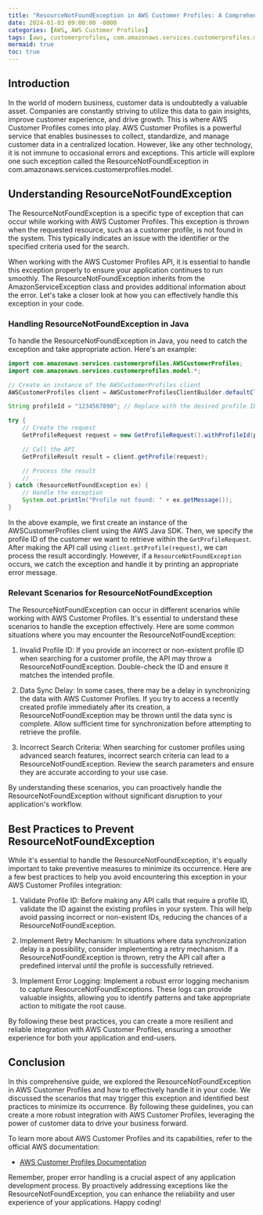 ```yaml
---
title: "ResourceNotFoundException in AWS Customer Profiles: A Comprehensive Guide"
date: 2024-01-03 09:00:00 -0000
categories: [AWS, AWS Customer Profiles]
tags: [aws, customerprofiles, com.amazonaws.services.customerprofiles.model]
mermaid: true
toc: true
---
```



## Introduction

In the world of modern business, customer data is undoubtedly a valuable asset. Companies are constantly striving to utilize this data to gain insights, improve customer experience, and drive growth. This is where AWS Customer Profiles comes into play. AWS Customer Profiles is a powerful service that enables businesses to collect, standardize, and manage customer data in a centralized location. However, like any other technology, it is not immune to occasional errors and exceptions. This article will explore one such exception called the ResourceNotFoundException in com.amazonaws.services.customerprofiles.model.

## Understanding ResourceNotFoundException

The ResourceNotFoundException is a specific type of exception that can occur while working with AWS Customer Profiles. This exception is thrown when the requested resource, such as a customer profile, is not found in the system. This typically indicates an issue with the identifier or the specified criteria used for the search.

When working with the AWS Customer Profiles API, it is essential to handle this exception properly to ensure your application continues to run smoothly. The ResourceNotFoundException inherits from the AmazonServiceException class and provides additional information about the error. Let's take a closer look at how you can effectively handle this exception in your code.

### Handling ResourceNotFoundException in Java

To handle the ResourceNotFoundException in Java, you need to catch the exception and take appropriate action. Here's an example:

```java
import com.amazonaws.services.customerprofiles.AWSCustomerProfiles;
import com.amazonaws.services.customerprofiles.model.*;

// Create an instance of the AWSCustomerProfiles client
AWSCustomerProfiles client = AWSCustomerProfilesClientBuilder.defaultClient();

String profileId = "1234567890"; // Replace with the desired profile ID

try {
    // Create the request
    GetProfileRequest request = new GetProfileRequest().withProfileId(profileId);

    // Call the API
    GetProfileResult result = client.getProfile(request);

    // Process the result
    // ...
} catch (ResourceNotFoundException ex) {
    // Handle the exception
    System.out.println("Profile not found: " + ex.getMessage());
}
```

In the above example, we first create an instance of the AWSCustomerProfiles client using the AWS Java SDK. Then, we specify the profile ID of the customer we want to retrieve within the `GetProfileRequest`. After making the API call using `client.getProfile(request)`, we can process the result accordingly. However, if a `ResourceNotFoundException` occurs, we catch the exception and handle it by printing an appropriate error message.

### Relevant Scenarios for ResourceNotFoundException

The ResourceNotFoundException can occur in different scenarios while working with AWS Customer Profiles. It's essential to understand these scenarios to handle the exception effectively. Here are some common situations where you may encounter the ResourceNotFoundException:

1. Invalid Profile ID: If you provide an incorrect or non-existent profile ID when searching for a customer profile, the API may throw a ResourceNotFoundException. Double-check the ID and ensure it matches the intended profile.

2. Data Sync Delay: In some cases, there may be a delay in synchronizing the data with AWS Customer Profiles. If you try to access a recently created profile immediately after its creation, a ResourceNotFoundException may be thrown until the data sync is complete. Allow sufficient time for synchronization before attempting to retrieve the profile.

3. Incorrect Search Criteria: When searching for customer profiles using advanced search features, incorrect search criteria can lead to a ResourceNotFoundException. Review the search parameters and ensure they are accurate according to your use case.

By understanding these scenarios, you can proactively handle the ResourceNotFoundException without significant disruption to your application's workflow.

## Best Practices to Prevent ResourceNotFoundException

While it's essential to handle the ResourceNotFoundException, it's equally important to take preventive measures to minimize its occurrence. Here are a few best practices to help you avoid encountering this exception in your AWS Customer Profiles integration:

1. Validate Profile ID: Before making any API calls that require a profile ID, validate the ID against the existing profiles in your system. This will help avoid passing incorrect or non-existent IDs, reducing the chances of a ResourceNotFoundException.

2. Implement Retry Mechanism: In situations where data synchronization delay is a possibility, consider implementing a retry mechanism. If a ResourceNotFoundException is thrown, retry the API call after a predefined interval until the profile is successfully retrieved.

3. Implement Error Logging: Implement a robust error logging mechanism to capture ResourceNotFoundExceptions. These logs can provide valuable insights, allowing you to identify patterns and take appropriate action to mitigate the root cause.

By following these best practices, you can create a more resilient and reliable integration with AWS Customer Profiles, ensuring a smoother experience for both your application and end-users.

## Conclusion

In this comprehensive guide, we explored the ResourceNotFoundException in AWS Customer Profiles and how to effectively handle it in your code. We discussed the scenarios that may trigger this exception and identified best practices to minimize its occurrence. By following these guidelines, you can create a more robust integration with AWS Customer Profiles, leveraging the power of customer data to drive your business forward.

To learn more about AWS Customer Profiles and its capabilities, refer to the official AWS documentation:

- [AWS Customer Profiles Documentation](https://docs.aws.amazon.com/customer-profiles/latest/APIReference/Welcome.html)

Remember, proper error handling is a crucial aspect of any application development process. By proactively addressing exceptions like the ResourceNotFoundException, you can enhance the reliability and user experience of your applications. Happy coding!
